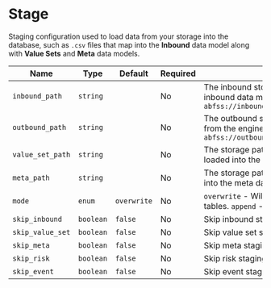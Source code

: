 # Stage

Staging configuration used to load data from your storage into the database, such as `.csv` files that map into
the **Inbound** data model along with **Value Sets** and **Meta** data models.

| Name | Type | Default | Required | Description |
| --- | --- | --- | --- | --- |
| `inbound_path` | `string` |  | No | The inbound storage path that contains CSV files that map to the inbound data model.  Ex: `abfss://inbound@<mystorageaccount>.dfs.core.windows.net/<dirname>` |
| `outbound_path` | `string` |  | No | The outbound storage path that will contain CSV or XML output files from the engine. Ex: `abfss://outbound@<mystorageaccount>.dfs.core.windows.net/<dirname>` |
| `value_set_path` | `string` |  | No | The storage path that points to all the value set CSV files that get loaded into the value set data model tables. |
| `meta_path` | `string` |  | No | The storage path that points to all the meta CSV files that get loaded into the meta data model tables. |
| `mode` | `enum` | `overwrite` | No  | `overwrite` - Will overwrite and fully refresh the inbound data model tables.  `append` - Will append data into the inbound data model tables.  |
| `skip_inbound` | `boolean` | `false` | No  | Skip inbound staging.  |
| `skip_value_set` | `boolean` | `false` | No  | Skip value set staging.  |
| `skip_meta` | `boolean` | `false` | No  | Skip meta staging.  |
| `skip_risk` | `boolean` | `false` | No  | Skip risk staging.  |
| `skip_event` | `boolean` | `false` | No  | Skip event staging.  |